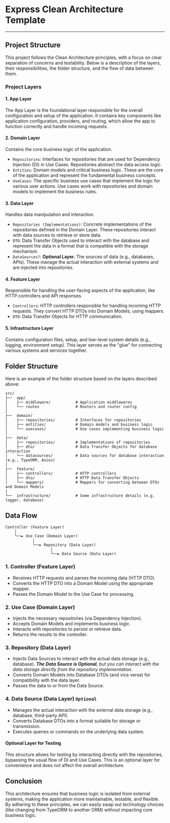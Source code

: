 # Express Clean Architecture Template

____
## Project Structure
This project follows the Clean Architecture principles, with a focus on clear separation of concerns and testability. Below is a description of the layers, their responsibilities, the folder structure, and the flow of data between them.

### Project Layers

#### 1. App Layer
The App Layer is the foundational layer responsible for the overall configuration and setup of the application. It contains key components like application configuration, providers, and routing, which allow the app to function correctly and handle incoming requests.

#### 2. Domain Layer
Contains the core business logic of the application.

- `Repositories`: Interfaces for repositories that are used for Dependency Injection (DI) in Use Cases. Repositories abstract the data access logic.
- `Entities`: Domain models and critical business logic. These are the core of the application and represent the fundamental business concepts.
- `UseCases`: The specific business use cases that implement the logic for various user actions. Use cases work with repositories and domain models to implement the business rules.

#### 3. Data Layer
Handles data manipulation and interaction.

- `Repositories (Implementations)`: Concrete implementations of the repositories defined in the Domain Layer. These repositories interact with data sources to retrieve or store data.
- `DTO`: Data Transfer Objects used to interact with the database and represent the data in a format that is compatible with the storage mechanism.
- `DataSources?`: **Optional Layer.** The sources of data (e.g., databases, APIs). These manage the actual interaction with external systems and are injected into repositories.

#### 4. Feature Layer
Responsible for handling the user-facing aspects of the application, like HTTP controllers and API responses.

- `Controllers`: HTTP controllers responsible for handling incoming HTTP requests. They convert HTTP DTOs into Domain Models, using mappers.
- `DTO`: Data Transfer Objects for HTTP communication.

#### 5. Infrastructure Layer
Contains configuration files, setup, and low-level system details (e.g., logging, environment setup). This layer serves as the "glue" for connecting various systems and services together.

## Folder Structure
Here is an example of the folder structure based on the layers described above:

```
src/
├──  app/
│    ├── middleware/           # Application middlewares
│    └── routes                # Routers and router config
│ 
├──  domain/
│    ├── repositories/         # Interfaces for repositories
│    ├── entities/             # Domain models and business logic
│    └── usecases/             # Use cases implementing business logic
│
├──  data/
│    ├── repositories/         # Implementations of repositories
│    ├── dto/                  # Data Transfer Objects for database interaction
│    └── datasources/          # Data sources for database interaction (e.g., TypeORM, Axios)
│     
├──  feature/
│    ├── controllers/          # HTTP controllers
│    ├── dto/                  # HTTP Data Transfer Objects
│    └── mappers/              # Mappers for converting between DTOs and Domain Models
|
└──  infrastructure/           # Some infrastructure details (e.g. logger, database)
```

## Data Flow
```
Controller (Feature Layer)
    │
    └──► Use Case (Domain Layer)
            │
            └──► Repository (Data Layer)
                    │
                    └──► Data Source (Data Layer)
```

### 1. Controller (Feature Layer)
- Receives HTTP requests and parses the incoming data (HTTP DTO).
- Converts the HTTP DTO into a Domain Model using the appropriate mapper.
- Passes the Domain Model to the Use Case for processing.

### 2. Use Case (Domain Layer)
- Injects the necessary repositories (via Dependency Injection).
- Accepts Domain Models and implements business logic.
- Interacts with repositories to persist or retrieve data.
- Returns the results to the controller.

### 3. Repository (Data Layer)
- Injects Data Sources to interact with the actual data storage (e.g., database). _**The Data Source is Optional**,  but you can interact with the data storage directly from the repository implementation._
- Converts Domain Models into Database DTOs (and vice versa) for compatibility with the data layer.
- Passes the data to or from the Data Source.

### 4. Data Source (Data Layer) `Optional`
- Manages the actual interaction with the external data storage (e.g., database, third-party API).
- Converts Database DTOs into a format suitable for storage or transmission.
- Executes queries or commands on the underlying data system.

#### Optional Layer for Testing
This structure allows for testing by interacting directly with the repositories, bypassing the usual flow of DI and Use Cases.
This is an optional layer for convenience and does not affect the overall architecture.


## Conclusion
This architecture ensures that business logic is isolated from external systems, making the application more maintainable, testable, and flexible. By adhering to these principles, we can easily swap out technology choices (like changing from TypeORM to another ORM) without impacting core business logic.